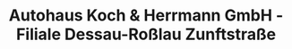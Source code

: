 ---
title: "Autohaus Koch & Herrmann GmbH - Filiale Dessau-Roßlau Zunftstraße"
url: /dessau-rosslau/autohaus-koch-und-herrmann-gmbh-filiale-dessau-rosslau-zunftstrasse/
shop: Autohaus
---